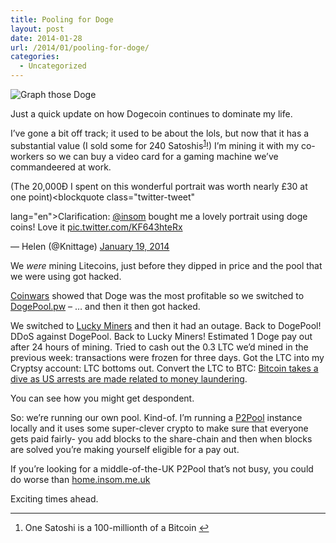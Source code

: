 ```yaml
---
title: Pooling for Doge
layout: post
date: 2014-01-28
url: /2014/01/pooling-for-doge/
categories:
  - Uncategorized
---
```

![Graph those Doge][1]

Just a quick update on how Dogecoin continues to dominate my life.

I&rsquo;ve gone a bit off track; it used to be about the lols, but now that it has a substantial value (I sold some for 240 Satoshis<sup id="fnref-1"><a class="footnote-ref" href="#fn-1" rel="footnote">1</a></sup>!) I&rsquo;m mining it with my co-workers so we can buy a video card for a gaming machine we&rsquo;ve commandeered at work.

(The 20,000&#393; I spent on this wonderful portrait was worth nearly &pound;30 at one point)<blockquote class="twitter-tweet"

lang="en">Clarification: [@insom][2] bought me a lovely portrait using doge coins! Love it [pic.twitter.com/KF643hteRx][3]

&mdash; Helen (@Knittage) [January 19, 2014][4]</blockquote>



We _were_ mining Litecoins, just before they dipped in price and the pool that we were using got hacked.

[Coinwars][5] showed that Doge was the most profitable so we switched to [DogePool.pw][6] &#8211; &hellip; and then it then got hacked.

We switched to [Lucky Miners][7] and then it had an outage. Back to DogePool! DDoS against DogePool. Back to Lucky Miners! Estimated 1 Doge pay out after 24 hours of mining. Tried to cash out the 0.3 LTC we&rsquo;d mined in the previous week: transactions were frozen for three days. Got the LTC into my Cryptsy account: LTC bottoms out. Convert the LTC to BTC: [Bitcoin takes a dive as US arrests are made related to money laundering][8].

You can see how you might get despondent.

So: we&rsquo;re running our own pool. Kind-of. I&rsquo;m running a [P2Pool][9] instance locally and it uses some super-clever crypto to make sure that everyone gets paid fairly- you add blocks to the share-chain and then when blocks are solved you&rsquo;re making yourself eligible for a pay out.

If you&rsquo;re looking for a middle-of-the-UK P2Pool that&rsquo;s not busy, you could do worse than [home.insom.me.uk][10]

Exciting times ahead.

<div class="footnote">
  <hr />

  <ol>
    <li id="fn-1">
      One Satoshi is a 100-millionth of a Bitcoin&nbsp;<a class="footnote-backref" href="#fnref-1" rev="footnote" title="Jump back to footnote 1 in the text">&#8617;</a>
    </li>
  </ol>
</div>

 [1]: https://insm.cf/=/dogegraph.png?inline=1
 [2]: https://twitter.com/insom
 [3]: http://t.co/KF643hteRx
 [4]: https://twitter.com/Knittage/statuses/425036047119314944
 [5]: http://www.coinwarz.com/cryptocurrency/?sha256HashRate=1000.00&sha256Power=500.00&sha256PowerCost=0.1000&scryptHashRate=1000.00&scryptPower=500.00&scryptPowerCost=0.1000&sha256Check=false&scryptCheck=true
 [6]: http://dogepool.pw/
 [7]: http://doge.luckyminers.com/
 [8]: http://www.theguardian.com/technology/2014/jan/27/bitcoin-foundation-vice-chair-arrested-money-laundering
 [9]: https://en.bitcoin.it/wiki/P2Pool
 [10]: http://home.insom.me.uk:22550


